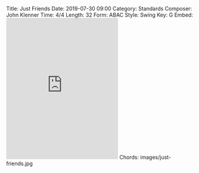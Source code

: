 Title: Just Friends
Date: 2019-07-30 09:00
Category: Standards
Composer: John Klenner
Time: 4/4
Length: 32
Form: ABAC
Style: Swing
Key: G
Embed: <iframe src="https://open.spotify.com/embed/user/thatdavidmiller/playlist/778ER0UeVhwnLC6EM7Izm3" width="300" height="380" frameborder="0" allowtransparency="true" allow="encrypted-media"></iframe>
Chords: images/just-friends.jpg
